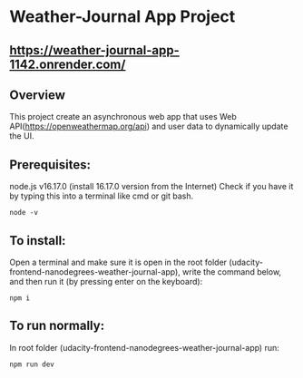 # Weather-Journal App Project
## https://weather-journal-app-1142.onrender.com/
## Overview

This project create an asynchronous web app that uses Web API(https://openweathermap.org/api) and user data to dynamically update the UI.

## Prerequisites:

node.js v16.17.0 (install 16.17.0 version from the Internet)
Check if you have it by typing this into a terminal like cmd or git bash.

    node -v

## To install:

Open a terminal and make sure it is open in the root folder (udacity-frontend-nanodegrees-weather-journal-app), write the command below, and then run it (by pressing enter on the keyboard):

    npm i

## To run normally:

In root folder (udacity-frontend-nanodegrees-weather-journal-app) run:

    npm run dev
